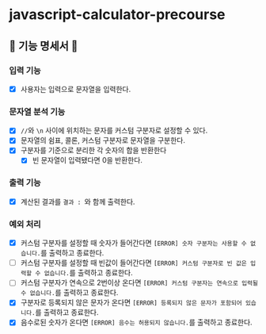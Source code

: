 # javascript-calculator-precourse

## 🎯 기능 명세서 🎯

### 입력 기능

- [x] 사용자는 입력으로 문자열을 입력한다.

### 문자열 분석 기능

- [x] `//`와 `\n` 사이에 위치하는 문자를 커스텀 구분자로 설정할 수 있다.
- [x] 문자열의 쉼표, 콜론, 커스텀 구분자로 문자열을 구분한다.
- [x] 구분자를 기준으로 분리한 각 숫자의 합을 반환한다
  - [x] 빈 문자열이 입력됐다면 0을 반환한다.

### 출력 기능

- [x] 계산된 결과를 `결과 : `와 함께 출력한다.

### 예외 처리

- [x] 커스텀 구분자를 설정할 때 숫자가 들어간다면 `[ERROR] 숫자 구분자는 사용할 수 없습니다.`를 출력하고 종료한다.
- [ ] 커스텀 구분자를 설정할 때 빈값이 들어간다면 `[ERROR] 커스텀 구분자로 빈 값은 입력할 수 없습니다.`를 출력하고 종료한다.
- [ ] 커스텀 구분자가 연속으로 2번이상 온다면 `[ERROR] 커스텀 구분자는 연속으로 입력될 수 없습니다.`를 출력하고 종료한다.
- [x] 구분자로 등록되지 않은 문자가 온다면 `[ERROR] 등록되지 않은 문자가 포함되어 있습니다.`를 출력하고 종료한다.
- [x] 음수로된 숫자가 온다면 `[ERROR] 음수는 허용되지 않습니다.`를 출력하고 종료한다.
